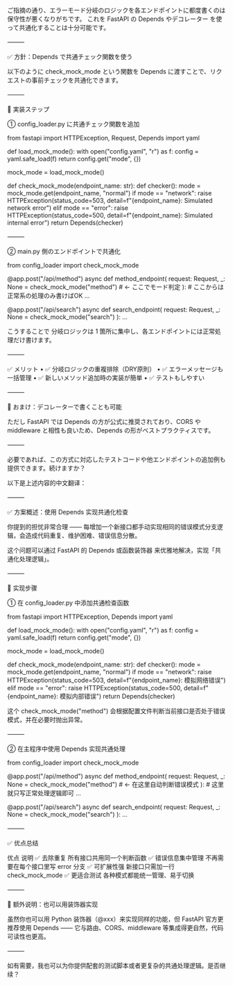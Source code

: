 ご指摘の通り、エラーモード分岐のロジックを各エンドポイントに都度書くのは保守性が悪くなりがちです。
これを FastAPI の Depends やデコレーター を使って共通化することは十分可能です。

⸻

✅ 方針：Depends で共通チェック関数を使う

以下のように check_mock_mode という関数を Depends に渡すことで、リクエストの事前チェックを共通化できます。

⸻

🔧 実装ステップ

① config_loader.py に共通チェック関数を追加

from fastapi import HTTPException, Request, Depends
import yaml

def load_mock_mode():
    with open("config.yaml", "r") as f:
        config = yaml.safe_load(f)
    return config.get("mode", {})

mock_mode = load_mock_mode()

def check_mock_mode(endpoint_name: str):
    def checker():
        mode = mock_mode.get(endpoint_name, "normal")
        if mode == "network":
            raise HTTPException(status_code=503, detail=f"{endpoint_name}: Simulated network error")
        elif mode == "error":
            raise HTTPException(status_code=500, detail=f"{endpoint_name}: Simulated internal error")
    return Depends(checker)


⸻

② main.py 側のエンドポイントで共通化

from config_loader import check_mock_mode

@app.post("/api/method")
async def method_endpoint(
    request: Request,
    _: None = check_mock_mode("method")  # ← ここでモード判定
):
    # ここからは正常系の処理のみ書けばOK
    ...

@app.post("/api/search")
async def search_endpoint(
    request: Request,
    _: None = check_mock_mode("search")
):
    ...

こうすることで 分岐ロジックは 1 箇所に集中し、各エンドポイントには正常処理だけ書けます。

⸻

✅ メリット
	•	✅ 分岐ロジックの重複排除（DRY原則）
	•	✅ エラーメッセージも一括管理
	•	✅ 新しいメソッド追加時の実装が簡単
	•	✅ テストもしやすい

⸻

🧠 おまけ：デコレーターで書くことも可能

ただし FastAPI では Depends の方が公式に推奨されており、CORS や middleware と相性も良いため、Depends の形がベストプラクティスです。

⸻

必要であれば、この方式に対応したテストコードや他エンドポイントの追加例も提供できます。続けますか？



以下是上述内容的中文翻译：

⸻

✅ 方案概述：使用 Depends 实现共通化检查

你提到的担忧非常合理 —— 每增加一个新接口都手动实现相同的错误模式分支逻辑，会造成代码重复、维护困难、错误信息分散。

这个问题可以通过 FastAPI 的 Depends 或函数装饰器 来优雅地解决，实现「共通化处理逻辑」。

⸻

🔧 实现步骤

① 在 config_loader.py 中添加共通检查函数

from fastapi import HTTPException, Depends
import yaml

def load_mock_mode():
    with open("config.yaml", "r") as f:
        config = yaml.safe_load(f)
    return config.get("mode", {})

mock_mode = load_mock_mode()

def check_mock_mode(endpoint_name: str):
    def checker():
        mode = mock_mode.get(endpoint_name, "normal")
        if mode == "network":
            raise HTTPException(status_code=503, detail=f"{endpoint_name}: 模拟网络错误")
        elif mode == "error":
            raise HTTPException(status_code=500, detail=f"{endpoint_name}: 模拟内部错误")
    return Depends(checker)

这个 check_mock_mode("method") 会根据配置文件判断当前接口是否处于错误模式，并在必要时抛出异常。

⸻

② 在主程序中使用 Depends 实现共通处理

from config_loader import check_mock_mode

@app.post("/api/method")
async def method_endpoint(
    request: Request,
    _: None = check_mock_mode("method")  # ← 在这里自动判断错误模式
):
    # 这里就只写正常处理逻辑即可
    ...

@app.post("/api/search")
async def search_endpoint(
    request: Request,
    _: None = check_mock_mode("search")
):
    ...


⸻

✅ 优点总结

优点	说明
✅ 去除重复	所有接口共用同一个判断函数
✅ 错误信息集中管理	不再需要在每个接口里写 error 分支
✅ 可扩展性强	新接口只需加一行 check_mock_mode
✅ 更适合测试	各种模式都能统一管理、易于切换


⸻

🧠 额外说明：也可以用装饰器实现

虽然你也可以用 Python 装饰器（@xxx）来实现同样的功能，但 FastAPI 官方更推荐使用 Depends —— 它与路由、CORS、middleware 等集成得更自然，代码可读性也更高。

⸻

如有需要，我也可以为你提供配套的测试脚本或者更复杂的共通处理逻辑。是否继续？
